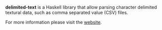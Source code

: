 **delimited-text** is a Haskell library that allow parsing character delimited textural data, such as comma separated value (CSV) files.

For more information please visit the [website][].

[website]: http://space.k-hornz.de/software/delimited-text
